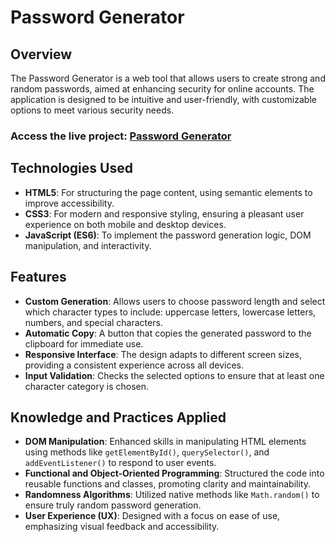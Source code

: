 # Password Generator

## Overview

The Password Generator is a web tool that allows users to create strong and random passwords, aimed at enhancing security for online accounts. The application is designed to be intuitive and user-friendly, with customizable options to meet various security needs.

### Access the live project: [Password Generator](https://geradordesenha-kaiquemedeiros.netlify.app)

## Technologies Used

- **HTML5**: For structuring the page content, using semantic elements to improve accessibility.
- **CSS3**: For modern and responsive styling, ensuring a pleasant user experience on both mobile and desktop devices.
- **JavaScript (ES6)**: To implement the password generation logic, DOM manipulation, and interactivity.

## Features

- **Custom Generation**: Allows users to choose password length and select which character types to include: uppercase letters, lowercase letters, numbers, and special characters.
- **Automatic Copy**: A button that copies the generated password to the clipboard for immediate use.
- **Responsive Interface**: The design adapts to different screen sizes, providing a consistent experience across all devices.
- **Input Validation**: Checks the selected options to ensure that at least one character category is chosen.

## Knowledge and Practices Applied

- **DOM Manipulation**: Enhanced skills in manipulating HTML elements using methods like `getElementById()`, `querySelector()`, and `addEventListener()` to respond to user events.
- **Functional and Object-Oriented Programming**: Structured the code into reusable functions and classes, promoting clarity and maintainability.
- **Randomness Algorithms**: Utilized native methods like `Math.random()` to ensure truly random password generation.
- **User Experience (UX)**: Designed with a focus on ease of use, emphasizing visual feedback and accessibility.
